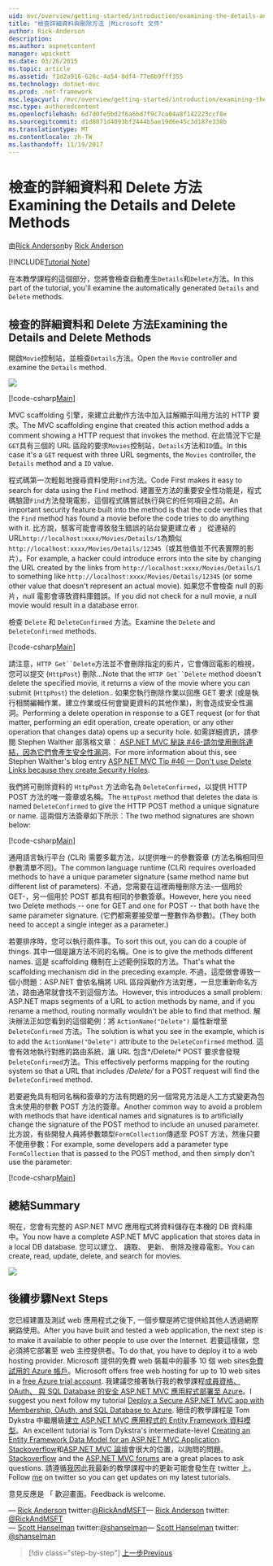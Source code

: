 ```yaml
---
uid: mvc/overview/getting-started/introduction/examining-the-details-and-delete-methods
title: "檢查詳細資料與刪除方法 |Microsoft 文件"
author: Rick-Anderson
description: 
ms.author: aspnetcontent
manager: wpickett
ms.date: 03/26/2015
ms.topic: article
ms.assetid: f1d2a916-626c-4a54-8df4-77e6b9fff355
ms.technology: dotnet-mvc
ms.prod: .net-framework
msc.legacyurl: /mvc/overview/getting-started/introduction/examining-the-details-and-delete-methods
msc.type: authoredcontent
ms.openlocfilehash: 6d7d0fe5bd2f6a6bd7f9c7ca04a8f142223ccf8e
ms.sourcegitcommit: d1d8071d4093bf2444b5ae19d6e45c3d187e338b
ms.translationtype: MT
ms.contentlocale: zh-TW
ms.lasthandoff: 11/19/2017
---
```

<a name="examining-the-details-and-delete-methods"></a><span data-ttu-id="5e0c7-102">檢查的詳細資料和 Delete 方法</span><span class="sxs-lookup"><span data-stu-id="5e0c7-102">Examining the Details and Delete Methods</span></span>
====================
<span data-ttu-id="5e0c7-103">由[Rick Anderson](https://github.com/Rick-Anderson)</span><span class="sxs-lookup"><span data-stu-id="5e0c7-103">by [Rick Anderson](https://github.com/Rick-Anderson)</span></span>

[!INCLUDE[Tutorial Note](sample/code-location.md)]

<span data-ttu-id="5e0c7-104">在本教學課程的這個部分，您將會檢查自動產生`Details`和`Delete`方法。</span><span class="sxs-lookup"><span data-stu-id="5e0c7-104">In this part of the tutorial, you'll examine the automatically generated `Details` and `Delete` methods.</span></span>

## <a name="examining-the-details-and-delete-methods"></a><span data-ttu-id="5e0c7-105">檢查的詳細資料和 Delete 方法</span><span class="sxs-lookup"><span data-stu-id="5e0c7-105">Examining the Details and Delete Methods</span></span>

<span data-ttu-id="5e0c7-106">開啟`Movie`控制站，並檢查`Details`方法。</span><span class="sxs-lookup"><span data-stu-id="5e0c7-106">Open the `Movie` controller and examine the `Details` method.</span></span>

![](examining-the-details-and-delete-methods/_static/image1.png)

[!code-csharp[Main](examining-the-details-and-delete-methods/samples/sample1.cs)]

<span data-ttu-id="5e0c7-107">MVC scaffolding 引擎，來建立此動作方法中加入註解顯示叫用方法的 HTTP 要求。</span><span class="sxs-lookup"><span data-stu-id="5e0c7-107">The MVC scaffolding engine that created this action method adds a comment showing a HTTP request that invokes the method.</span></span> <span data-ttu-id="5e0c7-108">在此情況下它是`GET`具有三個的 URL 區段的要求`Movies`控制站，`Details`方法和`ID`值。</span><span class="sxs-lookup"><span data-stu-id="5e0c7-108">In this case it's a `GET` request with three URL segments, the `Movies` controller, the `Details` method and a `ID` value.</span></span>

<span data-ttu-id="5e0c7-109">程式碼第一次輕鬆地搜尋資料使用`Find`方法。</span><span class="sxs-lookup"><span data-stu-id="5e0c7-109">Code First makes it easy to search for data using the `Find` method.</span></span> <span data-ttu-id="5e0c7-110">建置至方法的重要安全性功能是，程式碼驗證`Find`方法發現電影，這個程式碼嘗試執行與它的任何項目之前。</span><span class="sxs-lookup"><span data-stu-id="5e0c7-110">An important security feature built into the method is that the code verifies that the `Find` method has found a movie before the code tries to do anything with it.</span></span> <span data-ttu-id="5e0c7-111">比方說，駭客可能會導致發生錯誤的站台變更建立者 」 從連結的 URL`http://localhost:xxxx/Movies/Details/1`為類似`http://localhost:xxxx/Movies/Details/12345`（或其他值並不代表實際的影片）。</span><span class="sxs-lookup"><span data-stu-id="5e0c7-111">For example, a hacker could introduce errors into the site by changing the URL created by the links from `http://localhost:xxxx/Movies/Details/1` to something like `http://localhost:xxxx/Movies/Details/12345` (or some other value that doesn't represent an actual movie).</span></span> <span data-ttu-id="5e0c7-112">如果您不會檢查 null 的影片，null 電影會導致資料庫錯誤。</span><span class="sxs-lookup"><span data-stu-id="5e0c7-112">If you did not check for a null movie, a null movie would result in a database error.</span></span>

<span data-ttu-id="5e0c7-113">檢查 `Delete` 和 `DeleteConfirmed` 方法。</span><span class="sxs-lookup"><span data-stu-id="5e0c7-113">Examine the `Delete` and `DeleteConfirmed` methods.</span></span>

[!code-csharp[Main](examining-the-details-and-delete-methods/samples/sample2.cs?highlight=17)]

<span data-ttu-id="5e0c7-114">請注意，`HTTP Get``Delete`方法並不會刪除指定的影片，它會傳回電影的檢視，您可以提交 (`HttpPost`) 刪除...</span><span class="sxs-lookup"><span data-stu-id="5e0c7-114">Note that the `HTTP Get``Delete` method doesn't delete the specified movie, it returns a view of the movie where you can submit (`HttpPost`) the deletion..</span></span> <span data-ttu-id="5e0c7-115">如果您執行刪除作業以回應 GET 要求 (或是執行相關編輯作業、建立作業或任何會變更資料的其他作業)，則會造成安全性漏洞。</span><span class="sxs-lookup"><span data-stu-id="5e0c7-115">Performing a delete operation in response to a GET request (or for that matter, performing an edit operation, create operation, or any other operation that changes data) opens up a security hole.</span></span> <span data-ttu-id="5e0c7-116">如需詳細資訊，請參閱 Stephen Walther 部落格文章： [ASP.NET MVC 秘訣 #46-請勿使用刪除連結，因為它們會產生安全性漏洞](http://stephenwalther.com/blog/archive/2009/01/21/asp.net-mvc-tip-46-ndash-donrsquot-use-delete-links-because.aspx)。</span><span class="sxs-lookup"><span data-stu-id="5e0c7-116">For more information about this, see Stephen Walther's blog entry [ASP.NET MVC Tip #46 — Don't use Delete Links because they create Security Holes](http://stephenwalther.com/blog/archive/2009/01/21/asp.net-mvc-tip-46-ndash-donrsquot-use-delete-links-because.aspx).</span></span>

<span data-ttu-id="5e0c7-117">我們將可刪除資料的 `HttpPost` 方法命名為 `DeleteConfirmed`，以提供 HTTP POST 方法的唯一簽章或名稱。</span><span class="sxs-lookup"><span data-stu-id="5e0c7-117">The `HttpPost` method that deletes the data is named `DeleteConfirmed` to give the HTTP POST method a unique signature or name.</span></span> <span data-ttu-id="5e0c7-118">這兩個方法簽章如下所示：</span><span class="sxs-lookup"><span data-stu-id="5e0c7-118">The two method signatures are shown below:</span></span>

[!code-csharp[Main](examining-the-details-and-delete-methods/samples/sample3.cs)]

<span data-ttu-id="5e0c7-119">通用語言執行平台 (CLR) 需要多載方法，以提供唯一的參數簽章 (方法名稱相同但參數清單不同)。</span><span class="sxs-lookup"><span data-stu-id="5e0c7-119">The common language runtime (CLR) requires overloaded methods to have a unique parameter signature (same method name but different list of parameters).</span></span> <span data-ttu-id="5e0c7-120">不過，您需要在這裡兩種刪除方法-一個用於 GET-，另一個用於 POST 都具有相同的參數簽章。</span><span class="sxs-lookup"><span data-stu-id="5e0c7-120">However, here you need two Delete methods -- one for GET and one for POST -- that both have the same parameter signature.</span></span> <span data-ttu-id="5e0c7-121">(它們都需要接受單一整數作為參數)。</span><span class="sxs-lookup"><span data-stu-id="5e0c7-121">(They both need to accept a single integer as a parameter.)</span></span>

<span data-ttu-id="5e0c7-122">若要排序時，您可以執行兩件事。</span><span class="sxs-lookup"><span data-stu-id="5e0c7-122">To sort this out, you can do a couple of things.</span></span> <span data-ttu-id="5e0c7-123">其中一個是讓方法不同的名稱。</span><span class="sxs-lookup"><span data-stu-id="5e0c7-123">One is to give the methods different names.</span></span> <span data-ttu-id="5e0c7-124">這是 scaffolding 機制在上述範例採取的方法。</span><span class="sxs-lookup"><span data-stu-id="5e0c7-124">That's what the scaffolding mechanism did in the preceding example.</span></span> <span data-ttu-id="5e0c7-125">不過，這麼做會導致一個小問題：ASP.NET 會依名稱將 URL 區段與動作方法對應，一旦您重新命名方法，路由通常就會找不到這個方法。</span><span class="sxs-lookup"><span data-stu-id="5e0c7-125">However, this introduces a small problem: ASP.NET maps segments of a URL to action methods by name, and if you rename a method, routing normally wouldn't be able to find that method.</span></span> <span data-ttu-id="5e0c7-126">解決辦法正如您看到的這個範例：將 `ActionName("Delete")` 屬性新增至 `DeleteConfirmed` 方法。</span><span class="sxs-lookup"><span data-stu-id="5e0c7-126">The solution is what you see in the example, which is to add the `ActionName("Delete")` attribute to the `DeleteConfirmed` method.</span></span> <span data-ttu-id="5e0c7-127">這會有效地執行對應的路由系統，讓 URL 包含*/Delete/* POST 要求會發現`DeleteConfirmed`方法。</span><span class="sxs-lookup"><span data-stu-id="5e0c7-127">This effectively performs mapping for the routing system so that a URL that includes */Delete/* for a POST request will find the `DeleteConfirmed` method.</span></span>

<span data-ttu-id="5e0c7-128">若要避免具有相同名稱和簽章的方法有問題的另一個常見方法是人工方式變更為包含未使用的參數 POST 方法的簽章。</span><span class="sxs-lookup"><span data-stu-id="5e0c7-128">Another common way to avoid a problem with methods that have identical names and signatures is to artificially change the signature of the POST method to include an unused parameter.</span></span> <span data-ttu-id="5e0c7-129">比方說，有些開發人員將參數類型`FormCollection`傳遞至 POST 方法，然後只要不使用參數：</span><span class="sxs-lookup"><span data-stu-id="5e0c7-129">For example, some developers add a parameter type `FormCollection` that is passed to the POST method, and then simply don't use the parameter:</span></span>

[!code-csharp[Main](examining-the-details-and-delete-methods/samples/sample4.cs)]

## <a name="summary"></a><span data-ttu-id="5e0c7-130">總結</span><span class="sxs-lookup"><span data-stu-id="5e0c7-130">Summary</span></span>

<span data-ttu-id="5e0c7-131">現在，您會有完整的 ASP.NET MVC 應用程式將資料儲存在本機的 DB 資料庫中。</span><span class="sxs-lookup"><span data-stu-id="5e0c7-131">You now have a complete ASP.NET MVC application that stores data in a local DB database.</span></span> <span data-ttu-id="5e0c7-132">您可以建立、 讀取、 更新、 刪除及搜尋電影。</span><span class="sxs-lookup"><span data-stu-id="5e0c7-132">You can create, read, update, delete, and search for movies.</span></span>

![](examining-the-details-and-delete-methods/_static/image2.png)

## <a name="next-steps"></a><span data-ttu-id="5e0c7-133">後續步驟</span><span class="sxs-lookup"><span data-stu-id="5e0c7-133">Next Steps</span></span>

<span data-ttu-id="5e0c7-134">您已經建置及測試 web 應用程式之後下, 一個步驟是將它提供給其他人透過網際網路使用。</span><span class="sxs-lookup"><span data-stu-id="5e0c7-134">After you have built and tested a web application, the next step is to make it available to other people to use over the Internet.</span></span> <span data-ttu-id="5e0c7-135">若要這樣做，您必須將它部署至 web 主控提供者。</span><span class="sxs-lookup"><span data-stu-id="5e0c7-135">To do that, you have to deploy it to a web hosting provider.</span></span> <span data-ttu-id="5e0c7-136">Microsoft 提供的免費 web 裝載中的最多 10 個 web sites[免費試用的 Azure 帳戶](https://www.windowsazure.com/en-us/pricing/free-trial/?WT.mc_id=A443DD604)。</span><span class="sxs-lookup"><span data-stu-id="5e0c7-136">Microsoft offers free web hosting for up to 10 web sites in a [free Azure trial account](https://www.windowsazure.com/en-us/pricing/free-trial/?WT.mc_id=A443DD604).</span></span> <span data-ttu-id="5e0c7-137">我建議您接著執行我的教學課程[成員資格、 OAuth、 與 SQL Database 的安全 ASP.NET MVC 應用程式部署至 Azure](https://docs.microsoft.com/aspnet/core/security/authorization/secure-data)。</span><span class="sxs-lookup"><span data-stu-id="5e0c7-137">I suggest you next follow my tutorial [Deploy a Secure ASP.NET MVC app with Membership, OAuth, and SQL Database to Azure](https://docs.microsoft.com/aspnet/core/security/authorization/secure-data).</span></span> <span data-ttu-id="5e0c7-138">絕佳的教學課程是 Tom Dykstra 中繼層級[建立 ASP.NET MVC 應用程式的 Entity Framework 資料模型](../getting-started-with-ef-using-mvc/creating-an-entity-framework-data-model-for-an-asp-net-mvc-application.md)。</span><span class="sxs-lookup"><span data-stu-id="5e0c7-138">An excellent tutorial is Tom Dykstra's intermediate-level [Creating an Entity Framework Data Model for an ASP.NET MVC Application](../getting-started-with-ef-using-mvc/creating-an-entity-framework-data-model-for-an-asp-net-mvc-application.md).</span></span> <span data-ttu-id="5e0c7-139">[Stackoverflow](http://stackoverflow.com/help)和[ASP.NET MVC 論壇](https://forums.asp.net/1146.aspx)會很大的位置，以詢問的問題。</span><span class="sxs-lookup"><span data-stu-id="5e0c7-139">[Stackoverflow](http://stackoverflow.com/help) and the [ASP.NET MVC forums](https://forums.asp.net/1146.aspx) are a great places to ask questions.</span></span> <span data-ttu-id="5e0c7-140">請遵循[我](https://twitter.com/RickAndMSFT)因此我最新的教學課程中的更新可能會發生在 twitter 上。</span><span class="sxs-lookup"><span data-stu-id="5e0c7-140">Follow [me](https://twitter.com/RickAndMSFT) on twitter so you can get updates on my latest tutorials.</span></span>

<span data-ttu-id="5e0c7-141">意見反應是 「 歡迎畫面。</span><span class="sxs-lookup"><span data-stu-id="5e0c7-141">Feedback is welcome.</span></span>

<span data-ttu-id="5e0c7-142">— [Rick Anderson](https://blogs.msdn.com/rickAndy) twitter:[@RickAndMSFT](https://twitter.com/RickAndMSFT)</span><span class="sxs-lookup"><span data-stu-id="5e0c7-142">— [Rick Anderson](https://blogs.msdn.com/rickAndy) twitter: [@RickAndMSFT](https://twitter.com/RickAndMSFT)</span></span>  
<span data-ttu-id="5e0c7-143">— [Scott Hanselman](http://www.hanselman.com/blog/) twitter:[@shanselman](https://twitter.com/shanselman)</span><span class="sxs-lookup"><span data-stu-id="5e0c7-143">— [Scott Hanselman](http://www.hanselman.com/blog/) twitter: [@shanselman](https://twitter.com/shanselman)</span></span>

>[!div class="step-by-step"]
[<span data-ttu-id="5e0c7-144">上一步</span><span class="sxs-lookup"><span data-stu-id="5e0c7-144">Previous</span></span>](adding-validation.md)

